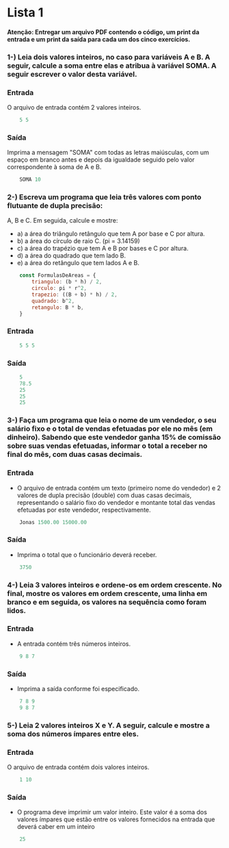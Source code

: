 # Lista 1

#### Atenção: Entregar um arquivo PDF contendo o código, um print da entrada e um  print da saída para cada um dos cinco exercícios.

### 1-) Leia dois valores inteiros, no caso para variáveis A e B. A seguir, calcule a soma entre elas e atribua à variável SOMA. A seguir escrever o valor desta variável.

### Entrada
O arquivo de entrada contém 2 valores inteiros.
``` java
    5 5
```
### Saída

Imprima a mensagem "SOMA" com todas as letras maiúsculas, com um espaço em branco antes e depois da igualdade seguido pelo valor correspondente à soma de A e B.
``` java
    SOMA 10
```
### 2-) Escreva um programa que leia três valores com ponto flutuante de dupla precisão: 
A, B e C. Em seguida, calcule e mostre:
- a) a área do triângulo retângulo que tem A por base e C por altura.
- b) a área do círculo de raio C. (pi = 3.14159)
- c) a área do trapézio que tem A e B por bases e C por altura.
- d) a área do quadrado que tem lado B.
- e) a área do retângulo que tem lados A e B.
```js
    const FormulasDeAreas = {
        triangulo: (b * h) / 2,
        circulo: pi * r^2,
        trapezio: ((B + b) * h) / 2,
        quadrado: b^2,
        retangulo: B * b,
    }
```
### Entrada 
```java
    5 5 5
```
### Saída
```java
    5
    78.5
    25
    25
    25
```
### 3-) Faça um programa que leia o nome de um vendedor, o seu salário fixo e o total de vendas efetuadas por ele no mês (em dinheiro). Sabendo que este vendedor ganha 15% de comissão sobre suas vendas efetuadas, informar o total a receber no final do mês, com duas casas decimais.
### Entrada
- O arquivo de entrada contém um texto (primeiro nome do vendedor) e 2 valores de dupla precisão (double) com duas casas decimais, representando o salário fixo do vendedor e montante total das vendas efetuadas por este vendedor, respectivamente.
```Java
    Jonas 1500.00 15000.00
```
### Saída
- Imprima o total que o funcionário deverá receber.
```Java
    3750
```
### 4-) Leia 3 valores inteiros e ordene-os em ordem crescente. No final, mostre os valores em ordem crescente, uma linha em branco e em seguida, os valores na sequência como foram lidos.

### Entrada
- A entrada contém três números inteiros.
```java
    9 8 7
```
### Saída
- Imprima a saída conforme foi especificado.
```java
    7 8 9
    9 8 7
```
### 5-) Leia 2 valores inteiros X e Y. A seguir, calcule e mostre a soma dos números ímpares  entre eles.

### Entrada
O arquivo de entrada contém dois valores inteiros.
```java
    1 10
```
### Saída
- O programa deve imprimir um valor inteiro. Este valor é a soma dos valores ímpares que estão entre os valores fornecidos na entrada que deverá caber em um inteiro
```java
    25
```
